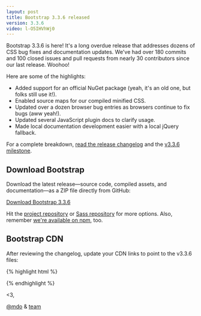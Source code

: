 ```yaml
---
layout: post
title: Bootstrap 3.3.6 released
version: 3.3.6
video: l-O5IHVhWj0
---
```


Bootstrap 3.3.6 is here! It's a long overdue release that addresses dozens of CSS bug fixes and documentation updates. We've had over 180 commits and 100 closed issues and pull requests from nearly 30 contributors since our last release. Woohoo!

Here are some of the highlights:

- Added support for an official NuGet package (yeah, it's an old one, but folks still use it!).
- Enabled source maps for our compiled minified CSS.
- Updated over a dozen browser bug entries as browsers continue to fix bugs (aww yeah!).
- Updated several JavaScript plugin docs to clarify usage.
- Made local documentation development easier with a local jQuery fallback.

For a complete breakdown, [read the release changelog](https://github.com/twbs/bootstrap/releases/tag/v3.3.6) and the [v3.3.6 milestone](https://github.com/twbs/bootstrap/issues?q=milestone%3Av3.3.6+is%3Aclosed).

## Download Bootstrap

Download the latest release—source code, compiled assets, and documentation—as a ZIP file directly from GitHub:

<a class="btn-link" href="https://github.com/twbs/bootstrap/archive/v3.3.6.zip">Download Bootstrap 3.3.6</a>

Hit the [project repository](https://github.com/twbs/bootstrap) or [Sass repository](https://github.com/twbs/bootstrap-sass) for more options. Also, remember [we're available on npm](https://www.npmjs.org/package/bootstrap), too.

## Bootstrap CDN

After reviewing the changelog, update your CDN links to point to the v3.3.6 files:

{% highlight html %}
<!-- Latest compiled and minified CSS -->
<link rel="stylesheet" href="//maxcdn.bootstrapcdn.com/bootstrap/3.3.6/css/bootstrap.min.css">

<!-- Optional theme -->
<link rel="stylesheet" href="//maxcdn.bootstrapcdn.com/bootstrap/3.3.6/css/bootstrap-theme.min.css">

<!-- Latest compiled and minified JavaScript -->
<script src="//maxcdn.bootstrapcdn.com/bootstrap/3.3.6/js/bootstrap.min.js"></script>
{% endhighlight %}

<3,

[@mdo](https://twitter.com/mdo) & [team](http://getbootstrap.com/about/#team)
